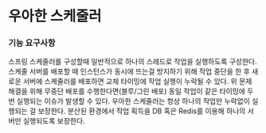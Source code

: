 # 우아한 스케줄러

### 기능 요구사항

스프링 스케줄러를 구성할때 일반적으로 하나의 스레드로 작업을 실행하도록 구성한다.
스케줄 서버를 배포할 때 인스턴스가 동시에 뜨는걸 방지하기 위해 작업 중단을 한 후 새로운 서버에 스케줄러를 배포하면 교체 타이밍에 작업 실행이 누락될 수 있다. 
위 문제 해결을 위해 무중단 배포를 수행한다면(블루/그린 배포) 동일 작업이 같은 타이밍에 두번 실행되는 이슈가 발생할 수 있다.
우아한 스케줄러는 항상 하나의 작업만 누락없이 실행되는 걸 보장한다. 
분산된 환경에서 작업 획득을 DB 혹은 Redis를 이용해 하나의 서버만 실행되도록 보장한다.




